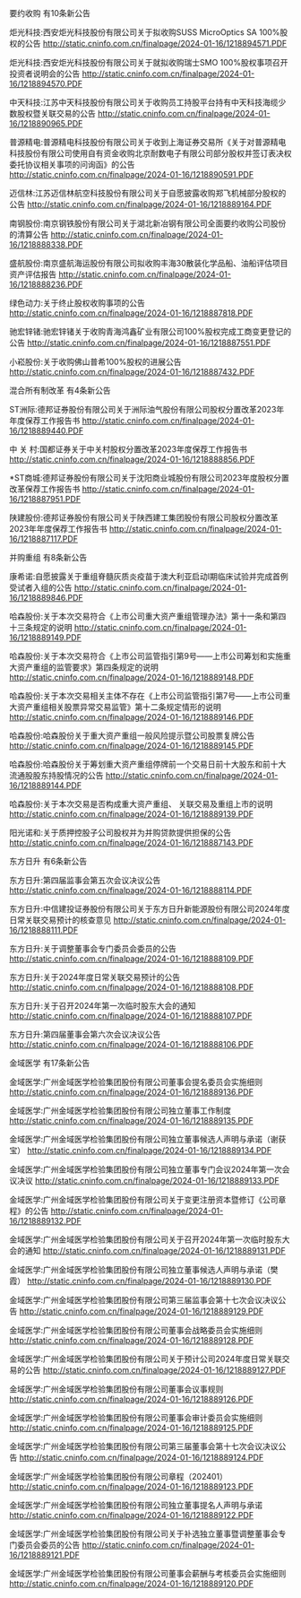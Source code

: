 要约收购 有10条新公告 

炬光科技:西安炬光科技股份有限公司关于拟收购SUSS MicroOptics SA 100%股权的公告 http://static.cninfo.com.cn/finalpage/2024-01-16/1218894571.PDF 

炬光科技:西安炬光科技股份有限公司关于就拟收购瑞士SMO 100%股权事项召开投资者说明会的公告 http://static.cninfo.com.cn/finalpage/2024-01-16/1218894570.PDF 

中天科技:江苏中天科技股份有限公司关于收购员工持股平台持有中天科技海缆少数股权暨关联交易的公告 http://static.cninfo.com.cn/finalpage/2024-01-16/1218890965.PDF 

普源精电:普源精电科技股份有限公司关于收到上海证券交易所《关于对普源精电科技股份有限公司使用自有资金收购北京耐数电子有限公司部分股权并签订表决权委托协议相关事项的问询函》的公告 http://static.cninfo.com.cn/finalpage/2024-01-16/1218890591.PDF 

迈信林:江苏迈信林航空科技股份有限公司关于自愿披露收购郑飞机械部分股权的公告 http://static.cninfo.com.cn/finalpage/2024-01-16/1218889164.PDF 

南钢股份:南京钢铁股份有限公司关于湖北新冶钢有限公司全面要约收购公司股份的清算公告 http://static.cninfo.com.cn/finalpage/2024-01-16/1218888338.PDF 

盛航股份:南京盛航海运股份有限公司拟收购丰海30散装化学品船、油船评估项目资产评估报告 http://static.cninfo.com.cn/finalpage/2024-01-16/1218888236.PDF 

绿色动力:关于终止股权收购事项的公告 http://static.cninfo.com.cn/finalpage/2024-01-16/1218887818.PDF 

驰宏锌锗:驰宏锌锗关于收购青海鸿鑫矿业有限公司100%股权完成工商变更登记的公告 http://static.cninfo.com.cn/finalpage/2024-01-16/1218887551.PDF 

小崧股份:关于收购佛山普希100%股权的进展公告 http://static.cninfo.com.cn/finalpage/2024-01-16/1218887432.PDF 

混合所有制改革 有4条新公告 

ST洲际:德邦证券股份有限公司关于洲际油气股份有限公司股权分置改革2023年年度保荐工作报告书 http://static.cninfo.com.cn/finalpage/2024-01-16/1218889440.PDF 

中 关 村:国都证券关于中关村股权分置改革2023年度保荐工作报告书 http://static.cninfo.com.cn/finalpage/2024-01-16/1218888856.PDF 

*ST商城:德邦证券股份有限公司关于沈阳商业城股份有限公司2023年度股权分置改革保荐工作报告书 http://static.cninfo.com.cn/finalpage/2024-01-16/1218887951.PDF 

陕建股份:德邦证券股份有限公司关于陕西建工集团股份有限公司股权分置改革2023年年度保荐工作报告书 http://static.cninfo.com.cn/finalpage/2024-01-16/1218887117.PDF 

并购重组 有8条新公告 

康希诺:自愿披露关于重组脊髓灰质炎疫苗于澳大利亚启动I期临床试验并完成首例受试者入组的公告 http://static.cninfo.com.cn/finalpage/2024-01-16/1218889846.PDF 

哈森股份:关于本次交易符合《上市公司重大资产重组管理办法》第十一条和第四十三条规定的说明 http://static.cninfo.com.cn/finalpage/2024-01-16/1218889149.PDF 

哈森股份:关于本次交易符合《上市公司监管指引第9号——上市公司筹划和实施重大资产重组的监管要求》第四条规定的说明 http://static.cninfo.com.cn/finalpage/2024-01-16/1218889148.PDF 

哈森股份:关于本次交易相关主体不存在《上市公司监管指引第7号——上市公司重大资产重组相关股票异常交易监管》第十二条规定情形的说明 http://static.cninfo.com.cn/finalpage/2024-01-16/1218889146.PDF 

哈森股份:哈森股份关于重大资产重组一般风险提示暨公司股票复牌公告 http://static.cninfo.com.cn/finalpage/2024-01-16/1218889145.PDF 

哈森股份:哈森股份关于筹划重大资产重组停牌前一个交易日前十大股东和前十大流通股股东持股情况的公告 http://static.cninfo.com.cn/finalpage/2024-01-16/1218889144.PDF 

哈森股份:关于本次交易是否构成重大资产重组、 关联交易及重组上市的说明 http://static.cninfo.com.cn/finalpage/2024-01-16/1218889139.PDF 

阳光诺和:关于质押控股子公司股权并为并购贷款提供担保的公告 http://static.cninfo.com.cn/finalpage/2024-01-16/1218887143.PDF 

东方日升 有6条新公告 

东方日升:第四届监事会第五次会议决议公告 http://static.cninfo.com.cn/finalpage/2024-01-16/1218888114.PDF 

东方日升:中信建投证券股份有限公司关于东方日升新能源股份有限公司2024年度日常关联交易预计的核查意见 http://static.cninfo.com.cn/finalpage/2024-01-16/1218888111.PDF 

东方日升:关于调整董事会专门委员会委员的公告 http://static.cninfo.com.cn/finalpage/2024-01-16/1218888109.PDF 

东方日升:关于2024年度日常关联交易预计的公告 http://static.cninfo.com.cn/finalpage/2024-01-16/1218888108.PDF 

东方日升:关于召开2024年第一次临时股东大会的通知 http://static.cninfo.com.cn/finalpage/2024-01-16/1218888107.PDF 

东方日升:第四届董事会第六次会议决议公告 http://static.cninfo.com.cn/finalpage/2024-01-16/1218888106.PDF 

金域医学 有17条新公告 

金域医学:广州金域医学检验集团股份有限公司董事会提名委员会实施细则 http://static.cninfo.com.cn/finalpage/2024-01-16/1218889136.PDF 

金域医学:广州金域医学检验集团股份有限公司独立董事工作制度 http://static.cninfo.com.cn/finalpage/2024-01-16/1218889135.PDF 

金域医学:广州金域医学检验集团股份有限公司独立董事候选人声明与承诺（谢获宝） http://static.cninfo.com.cn/finalpage/2024-01-16/1218889134.PDF 

金域医学:广州金域医学检验集团股份有限公司独立董事专门会议2024年第一次会议决议 http://static.cninfo.com.cn/finalpage/2024-01-16/1218889133.PDF 

金域医学:广州金域医学检验集团股份有限公司关于变更注册资本暨修订《公司章程》的公告 http://static.cninfo.com.cn/finalpage/2024-01-16/1218889132.PDF 

金域医学:广州金域医学检验集团股份有限公司关于召开2024年第一次临时股东大会的通知 http://static.cninfo.com.cn/finalpage/2024-01-16/1218889131.PDF 

金域医学:广州金域医学检验集团股份有限公司独立董事候选人声明与承诺（樊霞） http://static.cninfo.com.cn/finalpage/2024-01-16/1218889130.PDF 

金域医学:广州金域医学检验集团股份有限公司第三届监事会第十七次会议决议公告 http://static.cninfo.com.cn/finalpage/2024-01-16/1218889129.PDF 

金域医学:广州金域医学检验集团股份有限公司董事会战略委员会实施细则 http://static.cninfo.com.cn/finalpage/2024-01-16/1218889128.PDF 

金域医学:广州金域医学检验集团股份有限公司关于预计公司2024年度日常关联交易的公告 http://static.cninfo.com.cn/finalpage/2024-01-16/1218889127.PDF 

金域医学:广州金域医学检验集团股份有限公司董事会议事规则 http://static.cninfo.com.cn/finalpage/2024-01-16/1218889126.PDF 

金域医学:广州金域医学检验集团股份有限公司董事会审计委员会实施细则 http://static.cninfo.com.cn/finalpage/2024-01-16/1218889125.PDF 

金域医学:广州金域医学检验集团股份有限公司第三届董事会第十七次会议决议公告 http://static.cninfo.com.cn/finalpage/2024-01-16/1218889124.PDF 

金域医学:广州金域医学检验集团股份有限公司章程（202401） http://static.cninfo.com.cn/finalpage/2024-01-16/1218889123.PDF 

金域医学:广州金域医学检验集团股份有限公司独立董事提名人声明与承诺 http://static.cninfo.com.cn/finalpage/2024-01-16/1218889122.PDF 

金域医学:广州金域医学检验集团股份有限公司关于补选独立董事暨调整董事会专门委员会委员的公告 http://static.cninfo.com.cn/finalpage/2024-01-16/1218889121.PDF 

金域医学:广州金域医学检验集团股份有限公司董事会薪酬与考核委员会实施细则 http://static.cninfo.com.cn/finalpage/2024-01-16/1218889120.PDF 


